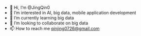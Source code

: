 - 👋 Hi, I’m @JingQin0
- 👀 I’m interested in AI, big data, mobile application development
- 🌱 I’m currently learning big data
- 💞️ I’m looking to collaborate on big data
- 📫 How to reach me qinjing0726@gmail.com

<!---
JingQin0/JingQin0 is a ✨ special ✨ repository because its `README.md` (this file) appears on your GitHub profile.
You can click the Preview link to take a look at your changes.
--->
